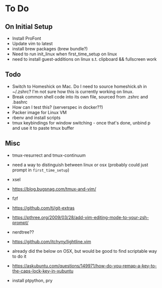 # To Do

## On Initial Setup 
* Install ProFont 
* Update vim to latest
* install brew packages (brew bundle?)
* Need to run init_linux when first_time_setup on linux
* need to install guest-additions on linux s.t. clipboard && fullscreen work

## Todo
* Switch to Homeshick on Mac. Do I need to source homeshick.sh in ~/.zshrc? I'm not sure how this is currently working on linux.
* Break common shell code into its own file, sourced from .zshrc and .bashrc 
* How can I test this?  (serverspec in docker??)
* Packer image for Linux VM
* rbenv and install scripts
* tmux keybindings for window switching - once that's done, unbind p and use it to paste tmux buffer

## Misc
* tmux-resurrect and tmux-continuum
* need a way to distinguish between linux or osx (probably could just prompt in `first_time_setup`) 
* xsel 
* https://blog.bugsnag.com/tmux-and-vim/
* fzf
* https://github.com/tj/git-extras
* https://pthree.org/2009/03/28/add-vim-editing-mode-to-your-zsh-prompt/
* nerdtree?? 
* https://github.com/itchyny/lightline.vim

* already did the below on OSX, but would be good to find scriptable way to do it
* https://askubuntu.com/questions/149971/how-do-you-remap-a-key-to-the-caps-lock-key-in-xubuntu
* install ptpython, pry 
